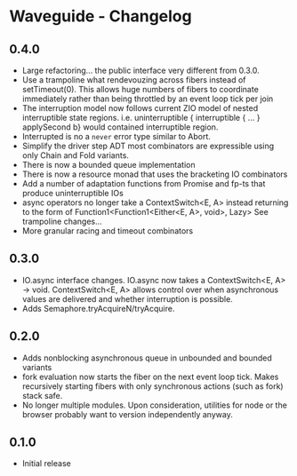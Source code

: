 # Waveguide - Changelog

## 0.4.0
* Large refactoring... the public interface very different from 0.3.0.
* Use a trampoline what rendevouzing across fibers instead of setTimeout(0). 
  This allows huge numbers of fibers to coordinate immediately rather than being throttled by an event loop tick per join
* The interruption model now follows current ZIO model of nested interruptible state regions.
  i.e. uninterruptible { interruptible { ... } applySecond b} would contained interruptible region.
* Interrupted is no a `never` error type similar to Abort.
* Simplify the driver step ADT most combinators are expressible using only Chain and Fold variants.
* There is now a bounded queue implementation
* There is now a resource monad that uses the bracketing IO combinators
* Add a number of adaptation functions from Promise and fp-ts that produce uninterruptible IOs
* async operators no longer take a ContextSwitch<E, A> instead returning to the form of Function1<Function1<Either<E, A>, void>, Lazy<void>>
  See trampoline changes...
* More granular racing and timeout combinators


## 0.3.0
* IO.async interface changes. IO.async now takes a ContextSwitch<E, A> -> void. ContextSwitch<E, A> allows control over when asynchronous values are delivered and whether interruption is possible.
* Adds Semaphore.tryAcquireN/tryAcquire.

## 0.2.0
* Adds nonblocking asynchronous queue in unbounded and bounded variants
* fork evaluation now starts the fiber on the next event loop tick. Makes recursively starting fibers with only synchronous actions (such as fork) stack safe.
* No longer multiple modules. Upon consideration, utilities for node or the browser probably want to version independently anyway.

## 0.1.0
* Initial release
